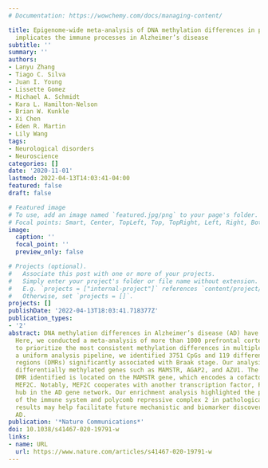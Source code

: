 ```yaml
---
# Documentation: https://wowchemy.com/docs/managing-content/

title: Epigenome-wide meta-analysis of DNA methylation differences in prefrontal cortex
  implicates the immune processes in Alzheimer’s disease
subtitle: ''
summary: ''
authors:
- Lanyu Zhang
- Tiago C. Silva
- Juan I. Young
- Lissette Gomez
- Michael A. Schmidt
- Kara L. Hamilton-Nelson
- Brian W. Kunkle
- Xi Chen
- Eden R. Martin
- Lily Wang
tags:
- Neurological disorders
- Neuroscience
categories: []
date: '2020-11-01'
lastmod: 2022-04-13T14:03:41-04:00
featured: false
draft: false

# Featured image
# To use, add an image named `featured.jpg/png` to your page's folder.
# Focal points: Smart, Center, TopLeft, Top, TopRight, Left, Right, BottomLeft, Bottom, BottomRight.
image:
  caption: ''
  focal_point: ''
  preview_only: false

# Projects (optional).
#   Associate this post with one or more of your projects.
#   Simply enter your project's folder or file name without extension.
#   E.g. `projects = ["internal-project"]` references `content/project/deep-learning/index.md`.
#   Otherwise, set `projects = []`.
projects: []
publishDate: '2022-04-13T18:03:41.718377Z'
publication_types:
- '2'
abstract: DNA methylation differences in Alzheimer’s disease (AD) have been reported.
  Here, we conducted a meta-analysis of more than 1000 prefrontal cortex brain samples
  to prioritize the most consistent methylation differences in multiple cohorts. Using
  a uniform analysis pipeline, we identified 3751 CpGs and 119 differentially methylated
  regions (DMRs) significantly associated with Braak stage. Our analysis identified
  differentially methylated genes such as MAMSTR, AGAP2, and AZU1. The most significant
  DMR identified is located on the MAMSTR gene, which encodes a cofactor that stimulates
  MEF2C. Notably, MEF2C cooperates with another transcription factor, PU.1, a central
  hub in the AD gene network. Our enrichment analysis highlighted the potential roles
  of the immune system and polycomb repressive complex 2 in pathological AD. These
  results may help facilitate future mechanistic and biomarker discovery studies in
  AD.
publication: '*Nature Communications*'
doi: 10.1038/s41467-020-19791-w
links:
- name: URL
  url: https://www.nature.com/articles/s41467-020-19791-w
---
```

